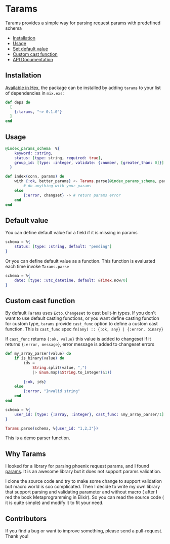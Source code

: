 # Tarams

Tarams provides a simple way for parsing request params with predefined schema



- [Installation](#installation)
- [Usage](#usage)
- [Set default value](#default-value)
- [Custom cast function](#custom-cast-function)
- [API Documentation](https://hexdocs.pm/tarams/)

## Installation

[Available in Hex](https://hex.pm/tarams), the package can be installed
by adding `tarams` to your list of dependencies in `mix.exs`:

```elixir
def deps do
  [
    {:tarams, "~> 0.1.0"}
  ]
end
```

## Usage

```elixir
@index_params_schema  %{
    keyword: :string,
    status: [type: string, required: true],
    group_id: [type: :integer, validate: {:number, [greater_than: 0]}]
  }

def index(conn, params) do
    with {:ok, better_params} <- Tarams.parse(@index_params_schema, params) do
        # do anything with your params
    else
        {:error, changset} -> # return params error
    end
end
```

## Default value
You can define default value for a field if it is  missing in params
```elixir
schema = %{
    status: [type: :string, default: "pending"]
}
```

Or you can define default value as a function. This function is evaluated each time invoke `Tarams.parse`
```elixir
schema = %{
    date: [type: :utc_datetime, default: &Timex.now/0]
}
```

## Custom cast function
By default `Tarams` uses `Ecto.Changeset` to cast built-in types. If you don't want to use default casting functions, or you want define casting function for custom type, `tarams` provide `cast_func` option to define a custom cast function.
This is `cast_func` spec `fn(any) :: {:ok, any} | {:error, binary}`

If `cast_func` returns `{:ok, value}` this value is added to changeset
If it returns `{:error, message}`, error message is added to changeset errors

```elixir
def my_array_parser(value) do
    if is_binary(value) do
        ids = 
            String.split(value, ",")
            |> Enum.map(&String.to_integer(&1))
        
        {:ok, ids}
    else
        {:error, "Invalid string"
    end
end

schema = %{
    user_id: [type: {:array, :integer}, cast_func: &my_array_parser/1]
}

Tarams.parse(schema, %{user_id: "1,2,3"})
```
This is a demo parser function.

## Why Tarams

I looked for a library for parsing phoenix request params, and I found [params](https://github.com/vic/params). It is an awesome library but it does not support params validation.

I clone the source code and try to make some change to support validation but macro world is soo complicated. Then I decide to write my own library that support parsing and validating parameter and without macro ( after I red the book Metaprogramming in Elixir). So you can read the source code ( it is quite simple) and modify it to fit your need.


## Contributors
If you find a bug or want to improve something, please send a pull-request. Thank you!
